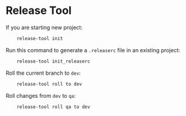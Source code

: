 Release Tool
============

If you are starting new project:

```sh
    release-tool init
```

Run this command to generate a `.releaserc` file in an existing project:

```sh
    release-tool init_releaserc
```

Roll the current branch to `dev`:

```sh
    release-tool roll to dev
```

Roll changes from `dev` to `qa`:

```sh
    release-tool roll qa to dev
```
